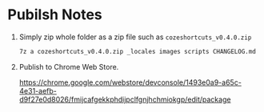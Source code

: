 # Pubilsh Notes

1. Simply zip whole folder as a zip file such as `cozeshortcuts_v0.4.0.zip`

    ```sh
    7z a cozeshortcuts_v0.4.0.zip _locales images scripts CHANGELOG.md manifest.json README.md
    ```

2. Publish to Chrome Web Store.

    <https://chrome.google.com/webstore/devconsole/1493e0a9-a65c-4e31-aefb-d9f27e0d8026/fmijcafgekkphdijpclfgnjhchmiokgp/edit/package>